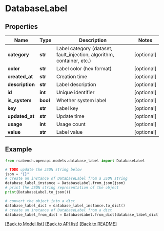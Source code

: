 # DatabaseLabel


## Properties

Name | Type | Description | Notes
------------ | ------------- | ------------- | -------------
**category** | **str** | Label category (dataset, fault_injection, algorithm, container, etc.) | [optional] 
**color** | **str** | Label color (hex format) | [optional] 
**created_at** | **str** | Creation time | [optional] 
**description** | **str** | Label description | [optional] 
**id** | **int** | Unique identifier | [optional] 
**is_system** | **bool** | Whether system label | [optional] 
**key** | **str** | Label key | [optional] 
**updated_at** | **str** | Update time | [optional] 
**usage** | **int** | Usage count | [optional] 
**value** | **str** | Label value | [optional] 

## Example

```python
from rcabench.openapi.models.database_label import DatabaseLabel

# TODO update the JSON string below
json = "{}"
# create an instance of DatabaseLabel from a JSON string
database_label_instance = DatabaseLabel.from_json(json)
# print the JSON string representation of the object
print(DatabaseLabel.to_json())

# convert the object into a dict
database_label_dict = database_label_instance.to_dict()
# create an instance of DatabaseLabel from a dict
database_label_from_dict = DatabaseLabel.from_dict(database_label_dict)
```
[[Back to Model list]](../README.md#documentation-for-models) [[Back to API list]](../README.md#documentation-for-api-endpoints) [[Back to README]](../README.md)


